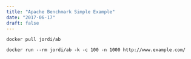 ```yaml
---
title: "Apache Benchmark Simple Example"
date: "2017-06-17"
draft: false
---
```


```
docker pull jordi/ab
```

```shell
docker run --rm jordi/ab -k -c 100 -n 1000 http://www.example.com/
```